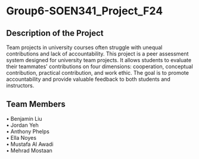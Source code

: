 # Group6-SOEN341_Project_F24
## Description of the Project
Team projects in university courses often struggle with unequal contributions and lack of accountability. 
This project is a peer assessment system designed for university team projects. It allows students to evaluate their teammates' contributions on four dimensions: cooperation, conceptual contribution, practical contribution, and work ethic. The goal is to promote accountability and provide valuable feedback to both students and instructors.

## Team Members
• Benjamin Liu <br>
• Jordan Yeh <br>
• Anthony Phelps <br>
• Ella Noyes <br>
• Mustafa Al Awadi <br>
• Mehrad Mostaan <br>
